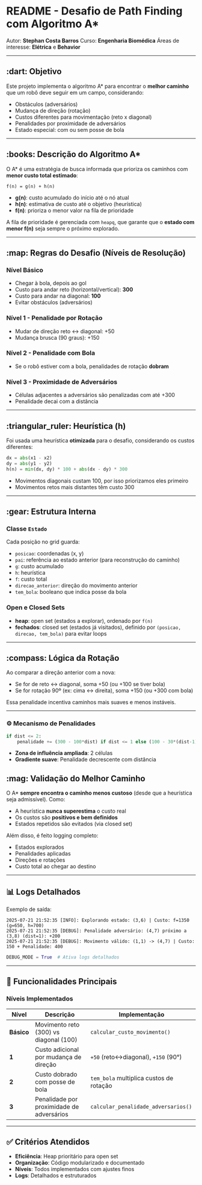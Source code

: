# README - Desafio de Path Finding com Algoritmo A\*

Autor: **Stephan Costa Barros**
Curso: **Engenharia Biomédica**
Áreas de interesse: **Elétrica** e **Behavior**

---

## \:dart: Objetivo

Este projeto implementa o algoritmo A\* para encontrar o **melhor caminho** que um robô deve seguir em um campo, considerando:

* Obstáculos (adversários)
* Mudança de direção (rotação)
* Custos diferentes para movimentação (reto x diagonal)
* Penalidades por proximidade de adversários
* Estado especial: com ou sem posse de bola

---

## \:books: Descrição do Algoritmo A\*

O A\* é uma estratégia de busca informada que prioriza os caminhos com **menor custo total estimado**:

```
f(n) = g(n) + h(n)
```

* **g(n)**: custo acumulado do início até o nó atual
* **h(n)**: estimativa de custo até o objetivo (heurística)
* **f(n)**: prioriza o menor valor na fila de prioridade

A fila de prioridade é gerenciada com `heapq`, que garante que o **estado com menor f(n)** seja sempre o próximo explorado.

---

## \:map: Regras do Desafio (Níveis de Resolução)

### Nível Básico

* Chegar à bola, depois ao gol
* Custo para andar reto (horizontal/vertical): **300**
* Custo para andar na diagonal: **100**
* Evitar obstáculos (adversários)

### Nível 1 - Penalidade por Rotação

* Mudar de direção reto ↔ diagonal: +50
* Mudança brusca (90 graus): +150

### Nível 2 - Penalidade com Bola

* Se o robô estiver com a bola, penalidades de rotação **dobram**

### Nível 3 - Proximidade de Adversários

* Células adjacentes a adversários são penalizadas com até +300
* Penalidade decai com a distância

---

## \:triangular\_ruler: Heurística (h)

Foi usada uma heurística **otimizada** para o desafio, considerando os custos diferentes:

```python
dx = abs(x1 - x2)
dy = abs(y1 - y2)
h(n) = min(dx, dy) * 100 + abs(dx - dy) * 300
```

* Movimentos diagonais custam 100, por isso priorizamos eles primeiro
* Movimentos retos mais distantes têm custo 300

---

## \:gear: Estrutura Interna

### Classe `Estado`

Cada posição no grid guarda:

* `posicao`: coordenadas (x, y)
* `pai`: referência ao estado anterior (para reconstrução do caminho)
* `g`: custo acumulado
* `h`: heurística
* `f`: custo total
* `direcao_anterior`: direção do movimento anterior
* `tem_bola`: booleano que indica posse da bola

### Open e Closed Sets

* **heap**: open set (estados a explorar), ordenado por `f(n)`
* **fechados**: closed set (estados já visitados), definido por `(posicao, direcao, tem_bola)` para evitar loops

---

## \:compass: Lógica da Rotação

Ao comparar a direção anterior com a nova:

* Se for de reto ↔ diagonal, soma +50 (ou +100 se tiver bola)
* Se for rotação 90º (ex: cima ↔ direita), soma +150 (ou +300 com bola)

Essa penalidade incentiva caminhos mais suaves e menos instáveis.

---

### ⚙️ Mecanismo de Penalidades
```python
if dist <= 2:
    penalidade += (300 - 100*dist) if dist <= 1 else (100 - 30*(dist-1))
```
- **Zona de influência ampliada**: 2 células
- **Gradiente suave**: Penalidade decrescente com distância

## \:mag: Validação do Melhor Caminho

O A\* **sempre encontra o caminho menos custoso** (desde que a heurística seja admissível). Como:

* A heurística **nunca superestima** o custo real
* Os custos são **positivos e bem definidos**
* Estados repetidos são evitados (via closed set)

Além disso, é feito logging completo:

* Estados explorados
* Penalidades aplicadas
* Direções e rotações
* Custo total ao chegar ao destino

---

## 📊 Logs Detalhados
Exemplo de saída:
```log
2025-07-21 21:52:35 [INFO]: Explorando estado: (3,6) | Custo: f=1350 (g=650, h=700)
2025-07-21 21:52:35 [DEBUG]: Penalidade adversário: (4,7) próximo a (3,8) (dist=1): +200
2025-07-21 21:52:35 [DEBUG]: Movimento válido: (1,1) -> (4,7) | Custo: 150 + Penalidade: 400
```
```python
DEBUG_MODE = True  # Ativa logs detalhados
```
---

## 🚀 Funcionalidades Principais
### Níveis Implementados
| Nível | Descrição | Implementação |
|-------|-----------|---------------|
| **Básico** | Movimento reto (300) vs diagonal (100) | `calcular_custo_movimento()` |
| **1** | Custo adicional por mudança de direção | `+50` (reto↔diagonal), `+150` (90°) |
| **2** | Custo dobrado com posse de bola | `tem_bola` multiplica custos de rotação |
| **3** | Penalidade por proximidade de adversários | `calcular_penalidade_adversarios()` |

---

## ✅ Critérios Atendidos
- **Eficiência**: Heap prioritário para open set
- **Organização**: Código modularizado e documentado
- **Níveis**: Todos implementados com ajustes finos
- **Logs**: Detalhados e estruturados




